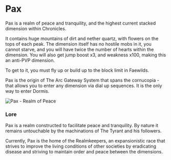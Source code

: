 # Pax

Pax is a realm of peace and tranquility, and the highest current stacked dimension within Chronicles.

It contains huge mountains of dirt and nether quartz, with flowers on the tops of each peak. The dimension itself has no hostile mobs in it, you cannot starve, and you will have twice the number of hearts within the dimension. You will also get jump boost x3, and weakness x100, making this an anti-PVP dimension.

To get to it, you must fly up or build up to the block limit in Faewilds.

Pax is the origin of The Arc Gateway System that spans the cornucopia - that allows you to enter any dimension via dial up sequences. It is the only way to enter Dormis.

![Pax - Realm of Peace](../../../.gitbook/assets/pax2.png)

### Lore

Pax is a realm constructed to facilitate peace and tranquility. By nature it remains untouchable by the machinations of The Tyrant and his followers.

Currently, Pax is the home of the Realmkeepers, an expansionistic race that strives to improve the living conditions of other societies by eradicating disease and striving to maintain order and peace between the dimensions.
